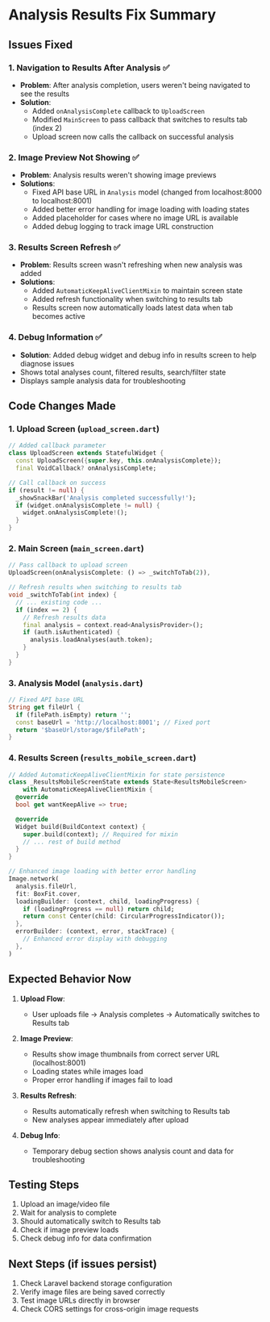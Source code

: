 # Analysis Results Fix Summary

## Issues Fixed

### 1. Navigation to Results After Analysis ✅
- **Problem**: After analysis completion, users weren't being navigated to see the results
- **Solution**: 
  - Added `onAnalysisComplete` callback to `UploadScreen`
  - Modified `MainScreen` to pass callback that switches to results tab (index 2)
  - Upload screen now calls the callback on successful analysis

### 2. Image Preview Not Showing ✅
- **Problem**: Analysis results weren't showing image previews
- **Solutions**:
  - Fixed API base URL in `Analysis` model (changed from localhost:8000 to localhost:8001)
  - Added better error handling for image loading with loading states
  - Added placeholder for cases where no image URL is available
  - Added debug logging to track image URL construction

### 3. Results Screen Refresh ✅
- **Problem**: Results screen wasn't refreshing when new analysis was added
- **Solutions**:
  - Added `AutomaticKeepAliveClientMixin` to maintain screen state
  - Added refresh functionality when switching to results tab
  - Results screen now automatically loads latest data when tab becomes active

### 4. Debug Information ✅
- **Solution**: Added debug widget and debug info in results screen to help diagnose issues
- Shows total analyses count, filtered results, search/filter state
- Displays sample analysis data for troubleshooting

## Code Changes Made

### 1. Upload Screen (`upload_screen.dart`)
```dart
// Added callback parameter
class UploadScreen extends StatefulWidget {
  const UploadScreen({super.key, this.onAnalysisComplete});
  final VoidCallback? onAnalysisComplete;

// Call callback on success
if (result != null) {
  _showSnackBar('Analysis completed successfully!');
  if (widget.onAnalysisComplete != null) {
    widget.onAnalysisComplete!();
  }
}
```

### 2. Main Screen (`main_screen.dart`)
```dart
// Pass callback to upload screen
UploadScreen(onAnalysisComplete: () => _switchToTab(2)),

// Refresh results when switching to results tab
void _switchToTab(int index) {
  // ... existing code ...
  if (index == 2) {
    // Refresh results data
    final analysis = context.read<AnalysisProvider>();
    if (auth.isAuthenticated) {
      analysis.loadAnalyses(auth.token);
    }
  }
}
```

### 3. Analysis Model (`analysis.dart`)
```dart
// Fixed API base URL
String get fileUrl {
  if (filePath.isEmpty) return '';
  const baseUrl = 'http://localhost:8001'; // Fixed port
  return '$baseUrl/storage/$filePath';
}
```

### 4. Results Screen (`results_mobile_screen.dart`)
```dart
// Added AutomaticKeepAliveClientMixin for state persistence
class _ResultsMobileScreenState extends State<ResultsMobileScreen> 
    with AutomaticKeepAliveClientMixin {
  @override
  bool get wantKeepAlive => true;

  @override
  Widget build(BuildContext context) {
    super.build(context); // Required for mixin
    // ... rest of build method
  }
}

// Enhanced image loading with better error handling
Image.network(
  analysis.fileUrl,
  fit: BoxFit.cover,
  loadingBuilder: (context, child, loadingProgress) {
    if (loadingProgress == null) return child;
    return const Center(child: CircularProgressIndicator());
  },
  errorBuilder: (context, error, stackTrace) {
    // Enhanced error display with debugging
  },
)
```

## Expected Behavior Now

1. **Upload Flow**: 
   - User uploads file → Analysis completes → Automatically switches to Results tab
   
2. **Image Preview**: 
   - Results show image thumbnails from correct server URL (localhost:8001)
   - Loading states while images load
   - Proper error handling if images fail to load
   
3. **Results Refresh**: 
   - Results automatically refresh when switching to Results tab
   - New analyses appear immediately after upload
   
4. **Debug Info**: 
   - Temporary debug section shows analysis count and data for troubleshooting

## Testing Steps

1. Upload an image/video file
2. Wait for analysis to complete
3. Should automatically switch to Results tab
4. Check if image preview loads
5. Check debug info for data confirmation

## Next Steps (if issues persist)

1. Check Laravel backend storage configuration
2. Verify image files are being saved correctly
3. Test image URLs directly in browser
4. Check CORS settings for cross-origin image requests
